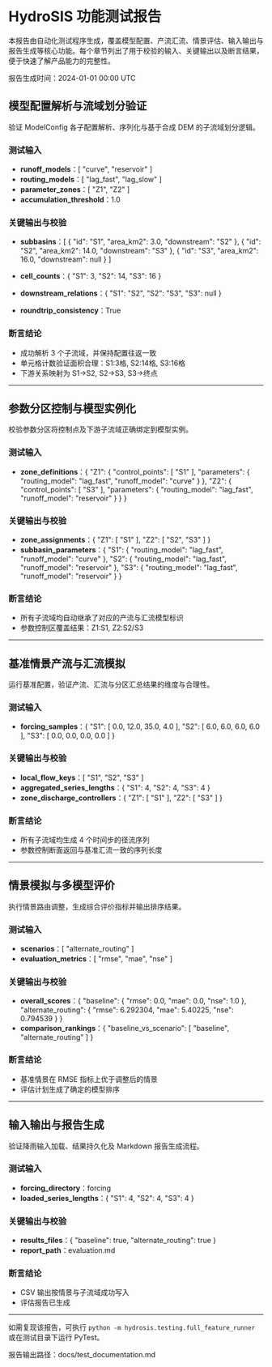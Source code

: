# HydroSIS 功能测试报告

本报告由自动化测试程序生成，覆盖模型配置、产流汇流、情景评估、输入输出与报告生成等核心功能。每个章节列出了用于校验的输入、关键输出以及断言结果，便于快速了解产品能力的完整性。

报告生成时间：2024-01-01 00:00 UTC

## 模型配置解析与流域划分验证

验证 ModelConfig 各子配置解析、序列化与基于合成 DEM 的子流域划分逻辑。

### 测试输入

- **runoff_models**：[
  "curve",
  "reservoir"
]
- **routing_models**：[
  "lag_fast",
  "lag_slow"
]
- **parameter_zones**：[
  "Z1",
  "Z2"
]
- **accumulation_threshold**：1.0

### 关键输出与校验

- **subbasins**：[
  {
    "id": "S1",
    "area_km2": 3.0,
    "downstream": "S2"
  },
  {
    "id": "S2",
    "area_km2": 14.0,
    "downstream": "S3"
  },
  {
    "id": "S3",
    "area_km2": 16.0,
    "downstream": null
  }
]
- **cell_counts**：{
  "S1": 3,
  "S2": 14,
  "S3": 16
}
- **downstream_relations**：{
  "S1": "S2",
  "S2": "S3",
  "S3": null
}

- **roundtrip_consistency**：True

### 断言结论

- 成功解析 3 个子流域，并保持配置往返一致
- 单元格计数验证面积合理：S1:3格, S2:14格, S3:16格
- 下游关系映射为 S1->S2, S2->S3, S3->终点

---

## 参数分区控制与模型实例化

校验参数分区将控制点及下游子流域正确绑定到模型实例。

### 测试输入

- **zone_definitions**：{
  "Z1": {
    "control_points": [
      "S1"
    ],
    "parameters": {
      "routing_model": "lag_fast",
      "runoff_model": "curve"
    }
  },
  "Z2": {
    "control_points": [
      "S3"
    ],
    "parameters": {
      "routing_model": "lag_fast",
      "runoff_model": "reservoir"
    }
  }
}

### 关键输出与校验

- **zone_assignments**：{
  "Z1": [
    "S1"
  ],
  "Z2": [
    "S2",
    "S3"
  ]
}
- **subbasin_parameters**：{
  "S1": {
    "routing_model": "lag_fast",
    "runoff_model": "curve"
  },
  "S2": {
    "routing_model": "lag_fast",
    "runoff_model": "reservoir"
  },
  "S3": {
    "routing_model": "lag_fast",
    "runoff_model": "reservoir"
  }
}

### 断言结论

- 所有子流域均自动继承了对应的产流与汇流模型标识
- 参数控制区覆盖结果：Z1:S1, Z2:S2/S3

---

## 基准情景产流与汇流模拟

运行基准配置，验证产流、汇流与分区汇总结果的维度与合理性。

### 测试输入

- **forcing_samples**：{
  "S1": [
    0.0,
    12.0,
    35.0,
    4.0
  ],
  "S2": [
    6.0,
    6.0,
    6.0,
    6.0
  ],
  "S3": [
    0.0,
    0.0,
    0.0,
    0.0
  ]
}

### 关键输出与校验

- **local_flow_keys**：[
  "S1",
  "S2",
  "S3"
]
- **aggregated_series_lengths**：{
  "S1": 4,
  "S2": 4,
  "S3": 4
}
- **zone_discharge_controllers**：{
  "Z1": [
    "S1"
  ],
  "Z2": [
    "S3"
  ]
}

### 断言结论

- 所有子流域均生成 4 个时间步的径流序列
- 参数控制断面返回与基准汇流一致的序列长度

---

## 情景模拟与多模型评价

执行情景路由调整，生成综合评价指标并输出排序结果。

### 测试输入

- **scenarios**：[
  "alternate_routing"
]
- **evaluation_metrics**：[
  "rmse",
  "mae",
  "nse"
]

### 关键输出与校验

- **overall_scores**：{
  "baseline": {
    "rmse": 0.0,
    "mae": 0.0,
    "nse": 1.0
  },
  "alternate_routing": {
    "rmse": 6.292304,
    "mae": 5.40225,
    "nse": 0.794539
  }
}
- **comparison_rankings**：{
  "baseline_vs_scenario": [
    "baseline",
    "alternate_routing"
  ]
}

### 断言结论

- 基准情景在 RMSE 指标上优于调整后的情景
- 评估计划生成了确定的模型排序

---

## 输入输出与报告生成

验证降雨输入加载、结果持久化及 Markdown 报告生成流程。

### 测试输入

- **forcing_directory**：forcing
- **loaded_series_lengths**：{
  "S1": 4,
  "S2": 4,
  "S3": 4
}

### 关键输出与校验

- **results_files**：{
  "baseline": true,
  "alternate_routing": true
}
- **report_path**：evaluation.md

### 断言结论

- CSV 输出按情景与子流域成功写入
- 评估报告已生成

---

如需复现该报告，可执行 `python -m hydrosis.testing.full_feature_runner` 或在测试目录下运行 PyTest。

报告输出路径：docs/test_documentation.md
